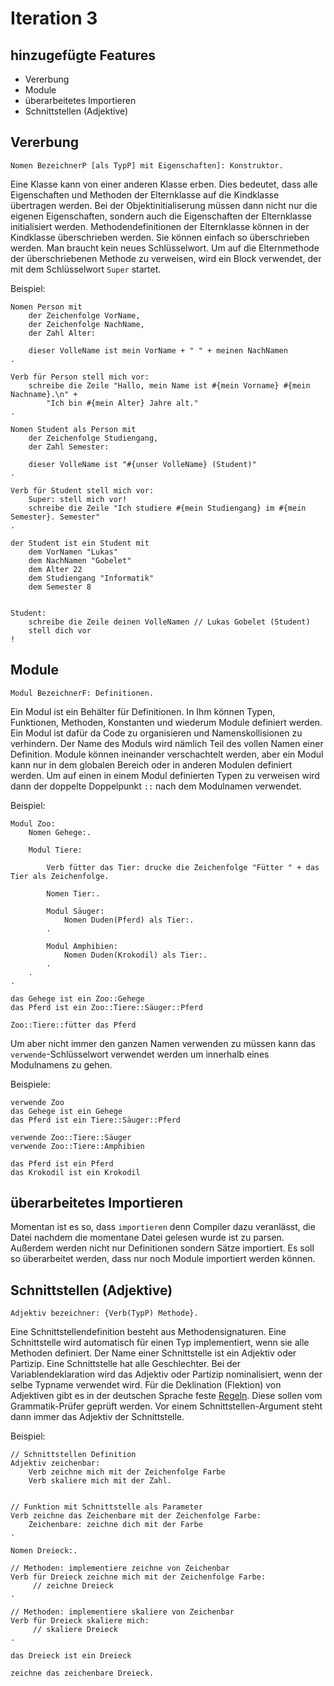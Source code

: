 # Iteration 3

## hinzugefügte Features
- Vererbung
- Module
- überarbeitetes Importieren
- Schnittstellen (Adjektive)

## Vererbung
`Nomen BezeichnerP [als TypP] mit Eigenschaften]: Konstruktor.`

Eine Klasse kann von einer anderen Klasse erben. Dies bedeutet, dass alle Eigenschaften und Methoden der
Elternklasse auf die Kindklasse übertragen werden.
Bei der Objektinitialiserung müssen dann nicht nur die eigenen Eigenschaften, sondern auch die Eigenschaften
der Elternklasse initialisiert werden.
Methodendefinitionen der Elternklasse können in der Kindklasse überschrieben werden. 
Sie können einfach so überschrieben werden. Man braucht kein neues Schlüsselwort.
Um auf die Elternmethode der überschriebenen Methode zu verweisen, wird ein Block verwendet, der
mit dem Schlüsselwort `Super` startet.


Beispiel:

```
Nomen Person mit 
    der Zeichenfolge VorName, 
    der Zeichenfolge NachName,
    der Zahl Alter:

    dieser VolleName ist mein VorName + " " + meinen NachNamen
.

Verb für Person stell mich vor:
    schreibe die Zeile "Hallo, mein Name ist #{mein Vorname} #{mein Nachname}.\n" +
        "Ich bin #{mein Alter} Jahre alt."
.

Nomen Student als Person mit 
    der Zeichenfolge Studiengang,
    der Zahl Semester:
    
    dieser VolleName ist "#{unser VolleName} (Student)"
.

Verb für Student stell mich vor:
    Super: stell mich vor!
    schreibe die Zeile "Ich studiere #{mein Studiengang} im #{mein Semester}. Semester"
.

der Student ist ein Student mit 
    dem VorNamen "Lukas"
    dem NachNamen "Gobelet"
    dem Alter 22
    dem Studiengang "Informatik"
    dem Semester 8


Student: 
    schreibe die Zeile deinen VolleNamen // Lukas Gobelet (Student)
    stell dich vor
!
```


## Module

`Modul BezeichnerF: Definitionen.`

Ein Modul ist ein Behälter für Definitionen. In Ihm können Typen, Funktionen, Methoden, Konstanten und wiederum Module definiert werden.
Ein Modul ist dafür da Code zu organisieren und Namenskollisionen zu verhindern. Der Name des Moduls wird nämlich Teil des vollen Namen einer Definition.
Module können ineinander verschachtelt werden, aber ein Modul kann nur in dem globalen Bereich oder in anderen Modulen definiert werden. 
Um auf einen in einem Modul definierten Typen zu verweisen wird dann der doppelte Doppelpunkt `::` nach dem Modulnamen verwendet.

Beispiel:
```
Modul Zoo:
    Nomen Gehege:.

    Modul Tiere:

        Verb fütter das Tier: drucke die Zeichenfolge "Fütter " + das Tier als Zeichenfolge.
        
        Nomen Tier:.
        
        Modul Säuger:
            Nomen Duden(Pferd) als Tier:.
        .

        Modul Amphibien:
            Nomen Duden(Krokodil) als Tier:.
        .
    .
.

das Gehege ist ein Zoo::Gehege
das Pferd ist ein Zoo::Tiere::Säuger::Pferd

Zoo::Tiere::fütter das Pferd
```
Um aber nicht immer den ganzen Namen verwenden zu müssen kann das `verwende`-Schlüsselwort verwendet werden um innerhalb eines Modulnamens zu gehen.

Beispiele:
```
verwende Zoo
das Gehege ist ein Gehege
das Pferd ist ein Tiere::Säuger::Pferd
```

```
verwende Zoo::Tiere::Säuger
verwende Zoo::Tiere::Amphibien

das Pferd ist ein Pferd
das Krokodil ist ein Krokodil
```

## überarbeitetes Importieren
Momentan ist es so, dass `importieren` denn Compiler dazu veranlässt, die Datei nachdem die momentane Datei gelesen wurde ist zu parsen.
Außerdem werden nicht nur Definitionen sondern Sätze importiert.
Es soll so überarbeitet werden, dass nur noch Module importiert werden können.

## Schnittstellen (Adjektive)

`Adjektiv bezeichner: {Verb(TypP) Methode}.`

Eine Schnittstellendefinition besteht aus Methodensignaturen. Eine Schnittstelle wird automatisch für einen Typ
implementiert, wenn sie alle Methoden definiert. Der Name einer Schnittstelle ist ein Adjektiv oder Partizip.
Eine Schnittstelle hat alle Geschlechter. Bei der Variablendeklaration wird das Adjektiv oder Partizip nominalisiert, wenn
der selbe Typname verwendet wird. Für die Deklination (Flektion) von Adjektiven gibt es in der deutschen
Sprache feste [Regeln](https://deutsch.lingolia.com/de/grammatik/adjektive/deklination). Diese sollen vom Grammatik-Prüfer geprüft werden.
Vor einem Schnittstellen-Argument steht dann immer das Adjektiv der Schnittstelle.

Beispiel:

```
// Schnittstellen Definition
Adjektiv zeichenbar:
    Verb zeichne mich mit der Zeichenfolge Farbe
    Verb skaliere mich mit der Zahl.


// Funktion mit Schnittstelle als Parameter
Verb zeichne das Zeichenbare mit der Zeichenfolge Farbe: 
    Zeichenbare: zeichne dich mit der Farbe
.

Nomen Dreieck:.

// Methoden: implementiere zeichne von Zeichenbar
Verb für Dreieck zeichne mich mit der Zeichenfolge Farbe:
     // zeichne Dreieck
.

// Methoden: implementiere skaliere von Zeichenbar
Verb für Dreieck skaliere mich:
     // skaliere Dreieck
.

das Dreieck ist ein Dreieck

zeichne das zeichenbare Dreieck.
```



